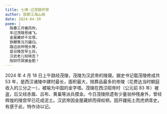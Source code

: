 ```yaml
---
title: 七律·过茂陵怀想
author: 放歌江海山阙
date: 2024-04-30
poem: |
  阳春三月暖风吹，
  车过茂陵思绪飞。
  金屋藏娇千古恨，
  铁鞭策马万疆归。
  路边翁仲残头臂，
  昔日陵宫早土灰。
  汉武老儿知晓否？
  阳财尽冥摸金肥！
---
```


2024 年 4 月 18 日上午路经茂陵，茂陵为汉武帝的陵寝。据史书记载茂陵修成共 53 年，是西汉诸陵中建时最长，面积最大，陪葬品最多的帝陵（花费达当时朝庭收入的三分之一），被喻为中国的金字塔。茂陵在西汉昭帝时（公元前 83 年）被盗，后又经赤眉、吕布、黄巢等派兵摸金。今日茂陵除遗有少量翁仲残身外，曾经辉煌的陵宫早已花成泥土。汉武帝因金屋藏娇而得权柄，因开疆拓土而虎炳青史。有感于此，特作诗以记。
